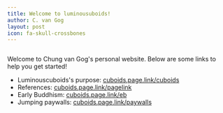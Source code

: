 ```yaml
---
title: Welcome to luminousuboids!
author: C. van Gog
layout: post
icon: fa-skull-crossbones
---
```

<span class="image left"><img src="{{ 'assets/images/deepgalaxy.jpg' | relative_url }}" alt="" /></span>

<p>Welcome to Chung van Gog's personal website. Below are some links to help you get started!</p>
<ul>
  <li>Luminouscuboids's purpose: <a href="https://cuboids.page.link/cuboids">cuboids.page.link/cuboids</a> </li>
  <li>References: <a href="https://cuboids.page.link/pagelink">cuboids.page.link/pagelink</a> </li>
  <li>Early Buddhism: <a href="https://cuboids.page.link/eb">cuboids.page.link/eb</a> </li>
  <li>Jumping paywalls: <a href="https://cuboids.page.link/paywalls">cuboids.page.link/paywalls</a> </li> 
</ul>
<!--stackedit_data:
eyJoaXN0b3J5IjpbLTIwNTU5NzEzMzBdfQ==
-->